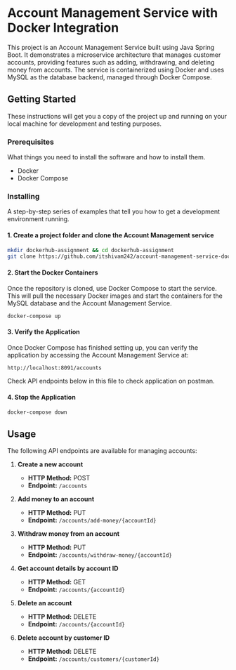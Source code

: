 # Account Management Service with Docker Integration

This project is an Account Management Service built using Java Spring Boot. It demonstrates a microservice architecture that manages customer accounts, providing features such as adding, withdrawing, and deleting money from accounts. The service is containerized using Docker and uses MySQL as the database backend, managed through Docker Compose.

## Getting Started

These instructions will get you a copy of the project up and running on your local machine for development and testing purposes.

### Prerequisites

What things you need to install the software and how to install them.

- Docker
- Docker Compose

### Installing

A step-by-step series of examples that tell you how to get a development environment running.

#### 1. Create a project folder and clone the Account Management service
```bash
mkdir dockerhub-assignment && cd dockerhub-assignment
git clone https://github.com/itshivam242/account-management-service-dockerhub.git ./
```
#### 2. Start the Docker Containers
Once the repository is cloned, use Docker Compose to start the service. This will pull the necessary Docker images and start the containers for the MySQL database and the Account Management Service.
```bash
docker-compose up
```
#### 3. Verify the Application

Once Docker Compose has finished setting up, you can verify the application by accessing the Account Management Service at:
```bash
http://localhost:8091/accounts
````
Check API endpoints below in this file to check application on postman.
#### 4. Stop the Application
```bash
docker-compose down
```
## Usage

The following API endpoints are available for managing accounts:

1. **Create a new account**
    - **HTTP Method:** POST
    - **Endpoint:** `/accounts`

2. **Add money to an account**
    - **HTTP Method:** PUT
    - **Endpoint:** `/accounts/add-money/{accountId}`

3. **Withdraw money from an account**
    - **HTTP Method:** PUT
    - **Endpoint:** `/accounts/withdraw-money/{accountId}`

4. **Get account details by account ID**
    - **HTTP Method:** GET
    - **Endpoint:** `/accounts/{accountId}`

5. **Delete an account**
    - **HTTP Method:** DELETE
    - **Endpoint:** `/accounts/{accountId}`

6. **Delete account by customer ID**
    - **HTTP Method:** DELETE
    - **Endpoint:** `/accounts/customers/{customerId}`



